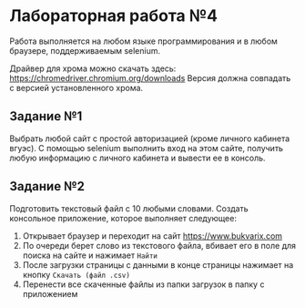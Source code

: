 # Лабораторная работа №4

Работа выполняется на любом языке программирования и в любом браузере, поддерживаемым selenium.

Драйвер для хрома можно скачать здесь: https://chromedriver.chromium.org/downloads
Версия должна совпадать с версией установленного хрома.
  
## Задание №1

Выбрать любой сайт с простой авторизацией (кроме личного кабинета вгуэс). С помощью selenium выполнить вход на этом сайте, получить любую информацию с личного кабинета и вывести ее в консоль.

## Задание №2

Подготовить текстовый файл с 10 любыми словами. Создать консольное приложение, которое выполняет следующее:

1. Открывает браузер и переходит на сайт https://www.bukvarix.com
2. По очереди берет слово из текстового файла, вбивает его в поле для поиска на сайте и нажимает `Найти`
3. После загрузки страницы с данными в конце страницы нажимает на кнопку `Скачать (файл .csv)`
4. Перенести все скаченные файлы из папки загрузок в папку с приложением
